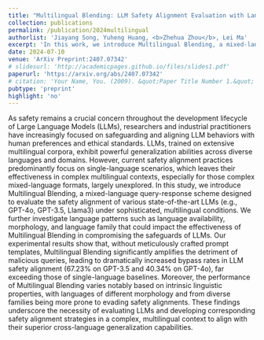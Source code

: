 ```yaml
---
title: "Multilingual Blending: LLM Safety Alignment Evaluation with Language Mixture"
collection: publications
permalink: /publication/2024multilingual
authorlist: 'Jiayang Song, Yuheng Huang, <b>Zhehua Zhou</b>, Lei Ma'
excerpt: 'In this work, we introduce Multilingual Blending, a mixed-language query-response scheme designed to evaluate the safety alignment of various state-of-the-art LLMs.'
date: 2024-07-10
venue: 'ArXiv Preprint:2407.07342'
# slidesurl: 'http://academicpages.github.io/files/slides1.pdf'
paperurl: 'https://arxiv.org/abs/2407.07342'
# citation: 'Your Name, You. (2009). &quot;Paper Title Number 1.&quot; <i>Journal 1</i>. 1(1).'
pubtype: 'preprint'
highlight: 'no'
---
```


As safety remains a crucial concern throughout the development lifecycle of Large Language Models (LLMs), researchers and industrial practitioners have increasingly focused on safeguarding and aligning LLM behaviors with human preferences and ethical standards. LLMs, trained on extensive multilingual corpora, exhibit powerful generalization abilities across diverse languages and domains. However, current safety alignment practices predominantly focus on single-language scenarios, which leaves their effectiveness in complex multilingual contexts, especially for those complex mixed-language formats, largely unexplored. In this study, we introduce Multilingual Blending, a mixed-language query-response scheme designed to evaluate the safety alignment of various state-of-the-art LLMs (e.g., GPT-4o, GPT-3.5, Llama3) under sophisticated, multilingual conditions. We further investigate language patterns such as language availability, morphology, and language family that could impact the effectiveness of Multilingual Blending in compromising the safeguards of LLMs. Our experimental results show that, without meticulously crafted prompt templates, Multilingual Blending significantly amplifies the detriment of malicious queries, leading to dramatically increased bypass rates in LLM safety alignment (67.23% on GPT-3.5 and 40.34% on GPT-4o), far exceeding those of single-language baselines. Moreover, the performance of Multilingual Blending varies notably based on intrinsic linguistic properties, with languages of different morphology and from diverse families being more prone to evading safety alignments. These findings underscore the necessity of evaluating LLMs and developing corresponding safety alignment strategies in a complex, multilingual context to align with their superior cross-language generalization capabilities. 
